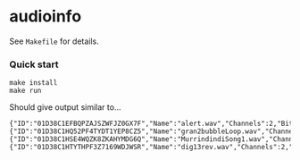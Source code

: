 # audioinfo

See `Makefile` for details.

### Quick start

```
make install
make run
```

Should give output similar to...

```$xslt
{"ID":"01D38C1EFBQPZAJSZWFJZ0GX7F","Name":"alert.wav","Channels":2,"Bits":16,"SBits":16,"BytesPerSec":176400,"Rate":44100,"Format":1,"Valid":true}
{"ID":"01D38C1HQ52PF4TYDT1YEP8CZ5","Name":"gran2bubbleLoop.wav","Channels":2,"Bits":16,"SBits":16,"BytesPerSec":176400,"Rate":44100,"Format":1,"Valid":true}
{"ID":"01D38C1HSE4WQZK8ZKAHYMDG6Q","Name":"MurrindindiSong1.wav","Channels":2,"Bits":16,"SBits":16,"BytesPerSec":176400,"Rate":44100,"Format":1,"Valid":true}
{"ID":"01D38C1HTYTHPF3Z7169WDJWSR","Name":"dig13rev.wav","Channels":2,"Bits":16,"SBits":16,"BytesPerSec":176400,"Rate":44100,"Format":1,"Valid":true}
```
